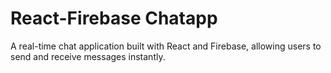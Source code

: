 # React-Firebase Chatapp

A real-time chat application built with React and Firebase, allowing users to send and receive messages instantly.
